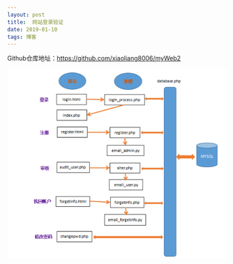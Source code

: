 ```yaml
---
layout: post
title:  网站登录验证
date: 2019-01-10 
tags: 博客 
---
```


Github仓库地址：https://github.com/xiaoliang8006/myWeb2

![avatar](../images/README.png)